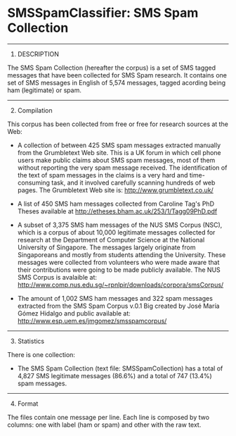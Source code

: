 # SMSSpamClassifier: SMS Spam Collection
-------------------------

1. DESCRIPTION

The SMS Spam Collection (hereafter the corpus) is a set of SMS tagged messages that have been collected for SMS Spam research. It contains one set of SMS messages in English of 5,574 messages, tagged acording being ham (legitimate) or spam. 

----------------
2. Compilation

This corpus has been collected from free or free for research sources at the Web:

- A collection of between 425 SMS spam messages extracted manually from the Grumbletext Web site. This is a UK forum in which cell phone users make public claims about SMS spam messages, most of them without reporting the very spam message received. The identification of the text of spam messages in the claims is a very hard and time-consuming task, and it involved carefully scanning hundreds of web pages. The Grumbletext Web site is: http://www.grumbletext.co.uk/

- A list of 450 SMS ham messages collected from Caroline Tag's PhD Theses available at http://etheses.bham.ac.uk/253/1/Tagg09PhD.pdf

- A subset of 3,375 SMS ham messages of the NUS SMS Corpus (NSC), which is a corpus of about 10,000 legitimate messages collected for research at the Department of Computer Science at the National University of Singapore. The messages largely originate from Singaporeans and mostly from students attending the University. These messages were collected from volunteers who were made aware that their contributions were going to be made publicly available. The NUS SMS Corpus is avalaible at: http://www.comp.nus.edu.sg/~rpnlpir/downloads/corpora/smsCorpus/

- The amount of 1,002 SMS ham messages and 322 spam messages extracted from the SMS Spam Corpus v.0.1 Big created by José María Gómez Hidalgo and public available at: http://www.esp.uem.es/jmgomez/smsspamcorpus/

---------------
3. Statistics

There is one collection:

- The SMS Spam Collection (text file: SMSSpamCollection) has a total of 4,827 SMS legitimate messages (86.6%) and a total of 747 (13.4%) spam messages.

-----------
4. Format

The files contain one message per line. Each line is composed by two columns: one with label (ham or spam) and other with the raw text.
